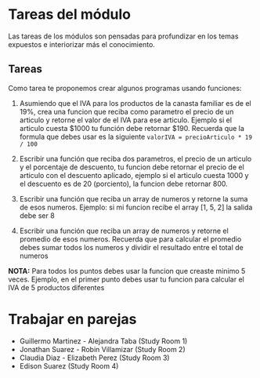# Tareas del módulo

Las tareas de los módulos son pensadas para profundizar en los temas expuestos e interiorizar más el conocimiento. 

## Tareas

Como tarea te proponemos crear algunos programas usando funciones:

1. Asumiendo que el IVA para los productos de la canasta familiar es de el 19%, crea una funcion que reciba como parametro el precio de un articulo y retorne el valor de el IVA para ese articulo. Ejemplo si el articulo cuesta $1000 tu función debe retornar $190. Recuerda que la formula que debes usar es la siguiente `valorIVA = precioArticulo * 19 / 100`

2. Escribir una función que reciba dos parametros, el precio de un articulo y el porcentaje de descuento, tu funcion debe retornar el precio de el articulo con el descuento aplicado, ejemplo si el articulo cuesta 1000 y el descuento es de 20 (porciento), la funcion debe retornar 800. 

3. Escribir una función que reciba un array de numeros y retorne la suma de esos numeros.
Ejemplo: si mi funcion recibe el array [1, 5, 2] la salida debe ser 8

4. Escribir una función que reciba un array de numeros y retorne el promedio de esos numeros.
Recuerda que para calcular el promedio debes sumar todos los numeros y dividir el resultado entre el total de numeros


**NOTA:**
Para todos los puntos debes usar la funcion que creaste minimo 5 veces. Ejemplo, en el primer punto debes usar tu funcion para calcular el IVA de 5 productos diferentes

# Trabajar en parejas
  - Guillermo Martinez - Alejandra Taba (Study Room 1)
  - Jonathan Suarez - Robin Villamizar (Study Room 2)
  - Claudia Diaz - Elizabeth Perez (Study Room 3)
  - Edison Suarez (Study Room 4)